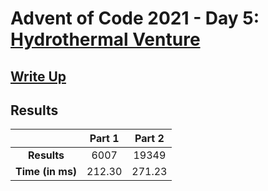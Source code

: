 # Advent of Code 2021 - Day 5: [Hydrothermal Venture](https://adventofcode.com/2021/day/5)

## [Write Up](https://codingap.github.io/advent-of-code/writeups/2021/day05)

## Results

|                  | **Part 1** | **Part 2** |
| :--------------: | :--------: | :--------: |
|   **Results**    | 6007 | 19349 |
| **Time (in ms)** | 212.30 | 271.23 |
